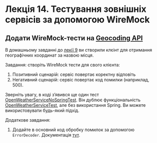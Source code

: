 # Лекція 14. Тестування зовнішніх сервісів за допомогою WireMock 

## Додати WireMock-тести на [Geocoding API](https://openweathermap.org/api/geocoding-api)

В домашньому завданні до [лекії 9](09.md) ви створили клєінт для отримання географічних координат за назвою місця.

Завдання: створіть WireMock тести для свого клієнта:
1. Позитивний сценарій: сервіс повертає коректну відповіть
2. Негативний сценарій: сервіс повертає код помилки (наприклад, 500).

Зверніть увагу, в коді зʼявився ще один тест [OpenWeatherServiceNoSpringTest](
../src/test/java/com/example/demo/webclient/OpenWeatherServiceNoSpringTest.java). Він дублює функціональність 
[OpenWeatherServiceTest](../src/test/java/com/example/demo/webclient/OpenWeatherServiceTest.java), але без використання 
Spring. Ви можете використовувати будь-який підхід. 

Додаткове завдання:
1. Додайте в основний код обробку помилок за допомогою `ErrorDecoder`. Документація [тут](https://github.com/OpenFeign/feign#error-handling).
